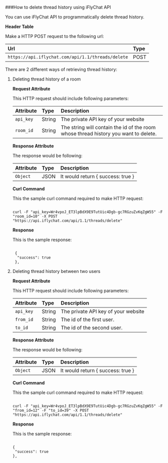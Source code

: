 ###How to delete thread history using iFlyChat API

You can use iFlyChat API to programmatically delete thread history.

**Header Table**

Make a HTTP POST request to the following url:

| Url        | Type           |
| :------------- |:------------- |
| `https://api.iflychat.com/api/1.1/threads/delete` | POST |

There are 2 different ways of retrieving thread history:

1. Deleting thread history of a room

    **Request Attribute**

    This HTTP request should include following parameters:

    | Attribute        | Type          | Description |
    | :------------- |:------------- | :-------------|
    |`api_key` | String | The private API key of your website |
    | `room_id` | String | The string will contain the id of the room whose thread history you want to delete. |

    **Response Attribute**

    The response would be following:

    | Attribute        | Type          | Description |
    | :------------- |:------------- | :-------------|
    | `Object` | JSON | It would return { success: true } |

    **Curl Command**

    This the sample curl command required to make HTTP request:

    ~~~

    curl -F "api_key=Wr4vpoJ_ET3lpBdX9E9TutUic4Dgb-gc7RGzuZvKqZgW55" -F "room_id=10" -X POST "https://api.iflychat.com/api/1.1/threads/delete"

    ~~~

    **Response**

    This is the sample response:

    ~~~

     {
      "success": true
     },

    ~~~

2. Deleting thread history between two users

    **Request Attribute**

    This HTTP request should include following parameters:

    | Attribute        | Type          | Description |
    | :------------- |:------------- | :-------------|
    | `api_key` | String | The private API key of your website |
    | `from_id` | String | The id of the first user. |
    | `to_id` | String |The id of the second user. |

    **Response Attribute**

    The response would be following:

    | Attribute        | Type          | Description |
    | :------------- |:------------- | :-------------|
    | `Object` | JSON | It would return { success: true } |

    **Curl Command**

    This the sample curl command required to make HTTP request:

    ~~~

    curl -F "api_key=Wr4vpoJ_ET3lpBdX9E9TutUic4Dgb-gc7RGzuZvKqZgW55" -F "from_id=12" -F "to_id=39" -X POST "https://api.iflychat.com/api/1.1/threads/delete"

    ~~~

    **Response**

    This is the sample response:

    ~~~

    {
     "success": true
    },

    ~~~
